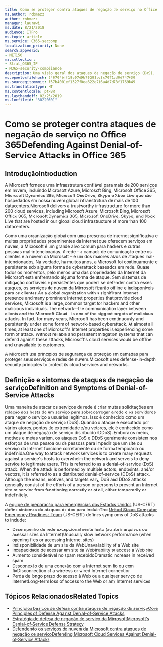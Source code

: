 ```yaml
---
title: Como se proteger contra ataques de negação de serviço no Office 365
ms.author: robmazz
author: robmazz
manager: laurawi
ms.date: 8/21/2018
audience: ITPro
ms.topic: article
ms.service: O365-seccomp
localization_priority: None
search.appverid:
- MET150
ms.collection:
- Strat_O365_IP
- M365-security-compliance
description: Uma visão geral dos ataques de negação de serviço (DoS).
ms.openlocfilehash: 246704bff18c07d9b76281ae3c7071cd0d747630
ms.sourcegitcommit: f57b4001ef1327f0ea622e716a4d7d78f1769b49
ms.translationtype: MT
ms.contentlocale: pt-BR
ms.lasthandoff: 02/23/2019
ms.locfileid: "30220501"
---
```

# <a name="defending-against-denial-of-service-attacks-in-office-365"></a><span data-ttu-id="59dc6-103">Como se proteger contra ataques de negação de serviço no Office 365</span><span class="sxs-lookup"><span data-stu-id="59dc6-103">Defending Against Denial-of-Service Attacks in Office 365</span></span>

## <a name="introduction"></a><span data-ttu-id="59dc6-104">Introdução</span><span class="sxs-lookup"><span data-stu-id="59dc6-104">Introduction</span></span>
<span data-ttu-id="59dc6-105">A Microsoft fornece uma infraestrutura confiável para mais de 200 serviços em nuvem, incluindo Microsoft Azure, Microsoft Bing, Microsoft Office 365, Microsoft Dynamics 365, Microsoft OneDrive, Skype e Xbox Live que são hospedados em nossa nuvem global infraestrutura de mais de 100 datacenters.</span><span class="sxs-lookup"><span data-stu-id="59dc6-105">Microsoft delivers a trustworthy infrastructure for more than 200 cloud services, including Microsoft Azure, Microsoft Bing, Microsoft Office 365, Microsoft Dynamics 365, Microsoft OneDrive, Skype, and Xbox Live that are hosted in our global cloud infrastructure of more than 100 datacenters.</span></span>

<span data-ttu-id="59dc6-p101">Como uma organização global com uma presença de Internet significativa e muitas propriedades proeminentes da Internet que oferecem serviços em nuvem, a Microsoft é um grande alvo comum para hackers e outras pessoas mal-intencionadas. A rede – a camada de comunicação entre os clientes e a nuvem da Microsoft – é um dos maiores alvos de ataques mal-intencionados. Na verdade, há muitos anos, a Microsoft foi continuamente e persistente sob alguma forma de cyberattack baseados em rede. Quase todos os momentos, pelo menos uma das propriedades da Internet da Microsoft está enfrentando alguma forma de ataque. Sem sistemas de mitigação confiáveis e persistentes que podem se defender contra esses ataques, os serviços de nuvem da Microsoft ficarão offline e indisponíveis para os clientes.</span><span class="sxs-lookup"><span data-stu-id="59dc6-p101">As a global organization with a significant Internet presence and many prominent Internet properties that provide cloud services, Microsoft is a large, common target for hackers and other malicious individuals. The network--the communication layer between clients and the Microsoft Cloud--is one of the biggest targets of malicious attacks. In fact, for many years, Microsoft has been continuously and persistently under some form of network-based cyberattack. At almost all times, at least one of Microsoft's Internet properties is experiencing some form of attack. Without reliable and persistent mitigation systems that can defend against these attacks, Microsoft's cloud services would be offline and unavailable to customers.</span></span>

<span data-ttu-id="59dc6-111">A Microsoft usa princípios de segurança de proteção em camadas para proteger seus serviços e redes de nuvem.</span><span class="sxs-lookup"><span data-stu-id="59dc6-111">Microsoft uses defense-in-depth security principles to protect its cloud services and networks.</span></span> 

## <a name="definition-and-symptoms-of-denial-of-service-attacks"></a><span data-ttu-id="59dc6-112">Definição e sintomas de ataques de negação de serviço</span><span class="sxs-lookup"><span data-stu-id="59dc6-112">Definition and Symptoms of Denial-of-Service Attacks</span></span>
<span data-ttu-id="59dc6-p102">Uma maneira de atacar os serviços de rede é criar muitas solicitações em relação aos hosts de um serviço para sobrecarregar a rede e os servidores para negar o serviço a usuários legítimos. Isso é conhecido como um ataque de negação de serviço (DoS). Quando o ataque é executado por vários atores, pontos de extremidade e/ou vetores, ele é conhecido como um ataque de negação de serviço distribuído (DDoS). Embora os meios, motivos e metas variem, os ataques DoS e DDoS geralmente consistem nos esforços de uma pessoa ou de pessoas para impedir que um site ou serviço da Internet funcione corretamente ou de forma temporária ou indefinida.</span><span class="sxs-lookup"><span data-stu-id="59dc6-p102">One way to attack network services is to create many requests against a service's hosts to overwhelm the network and servers to deny service to legitimate users. This is referred to as a denial-of-service (DoS) attack. When the attack is performed by multiple actors, endpoints, and/or vectors, it is referred to as a distributed denial-of-service (DDoS) attack. Although the means, motives, and targets vary, DoS and DDoS attacks generally consist of the efforts of a person or persons to prevent an Internet site or service from functioning correctly or at all, either temporarily or indefinitely.</span></span>

<span data-ttu-id="59dc6-117">A [equipe de preparação para emergências dos Estados Unidos](https://www.us-cert.gov/) (US-CERT) define sintomas de ataques de dos para incluir:</span><span class="sxs-lookup"><span data-stu-id="59dc6-117">The [United States Computer Emergency Readiness Team](https://www.us-cert.gov/) (US-CERT) defines symptoms of DoS attacks to include:</span></span>
- <span data-ttu-id="59dc6-118">Desempenho de rede excepcionalmente lento (ao abrir arquivos ou acessar sites da Internet)</span><span class="sxs-lookup"><span data-stu-id="59dc6-118">Unusually slow network performance (when opening files or accessing Internet sites)</span></span>
- <span data-ttu-id="59dc6-119">Indisponibilidade de um site da Web</span><span class="sxs-lookup"><span data-stu-id="59dc6-119">Unavailability of a Web site</span></span>
- <span data-ttu-id="59dc6-120">Incapacidade de acessar um site da Web</span><span class="sxs-lookup"><span data-stu-id="59dc6-120">Inability to access a Web site</span></span>
- <span data-ttu-id="59dc6-121">Aumento considerável no spam recebido</span><span class="sxs-lookup"><span data-stu-id="59dc6-121">Dramatic increase in received spam</span></span>
- <span data-ttu-id="59dc6-122">Desconexão de uma conexão com a Internet sem fio ou com fio</span><span class="sxs-lookup"><span data-stu-id="59dc6-122">Disconnection of a wireless or wired Internet connection</span></span>
- <span data-ttu-id="59dc6-123">Perda de longo prazo do acesso à Web ou a qualquer serviço de Internet</span><span class="sxs-lookup"><span data-stu-id="59dc6-123">Long-term loss of access to the Web or any Internet services</span></span>

## <a name="related-topics"></a><span data-ttu-id="59dc6-124">Tópicos Relacionados</span><span class="sxs-lookup"><span data-stu-id="59dc6-124">Related Topics</span></span>
- [<span data-ttu-id="59dc6-125">Princípios básicos de defesa contra ataques de negação de serviço</span><span class="sxs-lookup"><span data-stu-id="59dc6-125">Core Principles of Defense Against Denial-of-Service Attacks</span></span>](office-365-core-principles-of-defense-against-dos-attacks.md)
- [<span data-ttu-id="59dc6-126">Estratégia de defesa de negação de serviço da Microsoft</span><span class="sxs-lookup"><span data-stu-id="59dc6-126">Microsoft's Denial-of-Service Defense Strategy</span></span>](office-365-microsoft-dos-defense-strategy.md)
- [<span data-ttu-id="59dc6-127">Defendendo os serviços de nuvem da Microsoft contra ataques de negação de serviço</span><span class="sxs-lookup"><span data-stu-id="59dc6-127">Defending Microsoft Cloud Services Against Denial-of-Service Attacks</span></span>](office-365-defending-cloud-services-against-dos-attacks.md)
